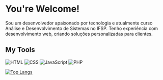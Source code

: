 <h1>You're Welcome!</h1>
Sou um desenvolvedor apaixonado por tecnologia e atualmente curso Análise e Desenvolvimento de Sistemas no IFSP. Tenho experiência com desenvolvimento web,  criando soluções personalizadas para clientes.
<h2>My Tools</h2>

![HTML](https://img.shields.io/badge/HTML5-E34F26.svg?style=for-the-badge&logo=HTML5&logoColor=white)
![CSS](https://img.shields.io/badge/CSS-663399.svg?style=for-the-badge&logo=CSS&logoColor=white)
![JavaScript](https://img.shields.io/badge/JavaScript-F7DF1E.svg?style=for-the-badge&logo=JavaScript&logoColor=black)
![PHP](https://img.shields.io/badge/PHP-777BB4.svg?style=for-the-badge&logo=PHP&logoColor=white)

[![Top Langs](https://github-readme-stats.vercel.app/api/top-langs/?username=LeandroDecolasDev&layout=donut)](https://github.com/LeandroDecolasDev/github-readme-stats)

<!-- 
<picture>
  <source
    srcset="https://github-readme-stats.vercel.app/api?username=LeandroDecolasDev&show_icons=true&theme=dark"
    media="(prefers-color-scheme: dark)"
  />
  <source
    srcset="https://github-readme-stats.vercel.app/api?username=anuraghazra&show_icons=true"
    media="(prefers-color-scheme: light), (prefers-color-scheme: no-preference)"
  />
  <img src="https://github-readme-stats.vercel.app/api?username=anuraghazra&show_icons=true" />
</picture>
-->
